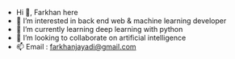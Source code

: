 - Hi 👋, Farkhan here 
- 👀 I’m interested in back end web & machine learning developer
- 🌱 I’m currently learning deep learning with python
- 💞️ I’m looking to collaborate on artificial intelligence
- 📫 Email : farkhanjayadi@gmail.com

<!---
farhanalmoza/farhanalmoza is a ✨ special ✨ repository because its `README.md` (this file) appears on your GitHub profile.
You can click the Preview link to take a look at your changes.
--->
